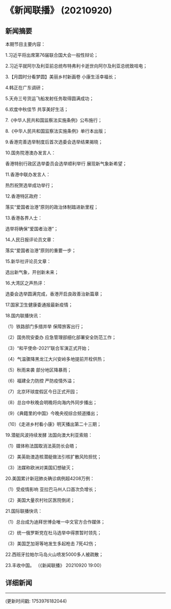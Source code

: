 # 《新闻联播》 (20210920)

## 新闻摘要

本期节目主要内容：


1.习近平将出席第76届联合国大会一般性辩论；


2.习近平就阿尔及利亚前总统布特弗利卡逝世向阿尔及利亚总统致唁电；


3.【月圆时分看梦圆】美丽乡村新画卷 小康生活幸福长；


4.韩正在广东调研；


5.天舟三号货运飞船发射任务取得圆满成功；


6.欢度中秋佳节 共享美好生活；


7.《中华人民共和国监察法实施条例》公布施行；


8.《中华人民共和国监察法实施条例》单行本出版；


9.香港完善选举制度后首次选委会选举结果揭晓；


10.国务院港澳办发言人：

香港特别行政区选举委员会选举顺利举行 展现新气象新希望；


11.香港中联办发言人：

热烈祝贺选举成功举行；


12.香港特区政府：

落实“爱国者治港”原则的政治体制踏进新里程；


13.香港各界人士：

选举将确保“爱国者治港”；


14.人民日报评论员文章：

落实“爱国者治港”原则的重要一步；


15.新华社评论员文章：

选出新气象，开创新未来；


16.大湾区之声热评：

选委会选举圆满完成，香港开启良政善治新篇章；


17.国家卫生健康委通报最新疫情；


18.国内联播快讯：


（1）铁路部门多措并举 保障旅客出行；


（2）国务院安委办 应急管理部细化部署安全防范工作；


（3）“和平使命-2021”联合军演正式开始；


（4）气温骤降黑龙江大兴安岭多地提前开栓供热；


（5）秋雨来袭 部分地区降暴雨；


（6）福建全力防控 严防疫情外溢；


（7）北京环球度假区今日正式开园；


（8）总台中秋晚会明晚将向海内外同步播出；


（9）《典籍里的中国》今晚央视综合频道播出；


（10）《走进乡村看小康》明天播出第二十三期；


19.潜艇风波持续发酵 法国向澳大利亚索赔：

（1）媒体称法国取消法英防长会晤；

（2）美英助澳造核潜艇做法引核扩散风险担忧；

（3）法媒称欧洲对美国幻想破灭；


20.美国累计新冠肺炎确诊病例超4208万例：

（1）受疫情影响 亚拉巴马州人口首次负增长；

（2）美国大量农村社区医院倒闭；


21.国际联播快讯：


（1）总台成为迪拜世博会唯一中文官方合作媒体；


（2）统一俄罗斯党在杜马选举中得票暂时领先；


（3）美国芝加哥等地发生多起枪击 7死42伤；


22.西班牙拉帕尔马岛火山喷发5000多人被疏散；


23.丰收中国。
（《新闻联播》 20210920 19:00）

## 详细新闻

---

(更新时间戳: 1753976182044)


